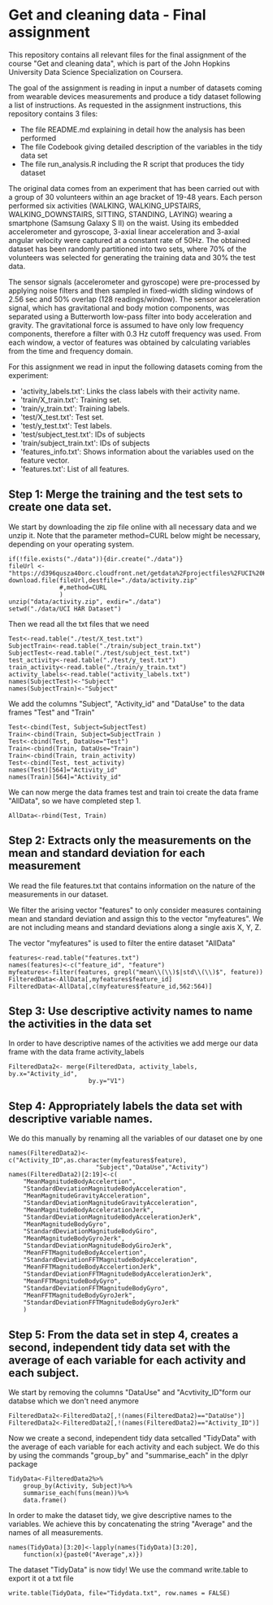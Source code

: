# Get and cleaning data - Final assignment

This repository contains all relevant files for the final assignment of the course "Get and cleaning data", which
is part of the John Hopkins University Data Science Specialization on Coursera.

The goal of the assignment is reading in input a number of datasets coming from wearable devices measurements and produce a tidy dataset following a list of instructions.
As requested in the assignment instructions, this repository contains 3 files:
* The file README.md explaining in detail how the analysis has been performed
* The file Codebook giving detailed description of the variables in the tidy data set
* The file run_analysis.R including the R script that produces the tidy dataset

The original data comes from an experiment that has been carried out with a group of 30 volunteers within an age bracket of 19-48 years. Each person performed six activities (WALKING, WALKING_UPSTAIRS, WALKING_DOWNSTAIRS, SITTING, STANDING, LAYING) wearing a smartphone (Samsung Galaxy S II) on the waist. Using its embedded accelerometer and gyroscope, 3-axial linear acceleration and 3-axial angular velocity were captured at a constant rate of 50Hz. The obtained dataset has been randomly partitioned into two sets, where 70% of the volunteers was selected for generating the training data and 30% the test data. 

The sensor signals (accelerometer and gyroscope) were pre-processed by applying noise filters and then sampled in fixed-width sliding windows of 2.56 sec and 50% overlap (128 readings/window). The sensor acceleration signal, which has gravitational and body motion components, was separated using a Butterworth low-pass filter into body acceleration and gravity. The gravitational force is assumed to have only low frequency components, therefore a filter with 0.3 Hz cutoff frequency was used. From each window, a vector of features was obtained by calculating variables from the time and frequency domain.

For this assignment we read in input the following datasets coming from the experiment:

* 'activity_labels.txt': Links the class labels with their activity name.
* 'train/X_train.txt': Training set.
* 'train/y_train.txt': Training labels.
* 'test/X_test.txt': Test set.
* 'test/y_test.txt': Test labels.
* 'test/subject_test.txt': IDs of subjects 
* 'train/subject_train.txt': IDs of subjects
* 'features_info.txt': Shows information about the variables used on the feature vector.
* 'features.txt': List of all features.


## Step 1: Merge the training and the test sets to create one data set.
We start by downloading the zip file online with all necessary data and we unzip it.
Note that the parameter method=CURL below might be necessary, depending on your operating system.


```library(dplyr)
if(!file.exists("./data")){dir.create("./data")}
fileUrl <- "https://d396qusza40orc.cloudfront.net/getdata%2Fprojectfiles%2FUCI%20HAR%20Dataset.zip"
download.file(fileUrl,destfile="./data/activity.zip"
              #,method=CURL 
              )
unzip("data/activity.zip", exdir="./data")
setwd("./data/UCI HAR Dataset")
```

Then we read all the txt files that we need

```Train<-read.table("./train/X_train.txt")
Test<-read.table("./test/X_test.txt")
SubjectTrain<-read.table("./train/subject_train.txt")
SubjectTest<-read.table("./test/subject_test.txt")
test_activity<-read.table("./test/y_test.txt")
train_activity<-read.table("./train/y_train.txt")
activity_labels<-read.table("activity_labels.txt")
names(SubjectTest)<-"Subject"
names(SubjectTrain)<-"Subject"
```



We add the columns "Subject", "Activity_id" and "DataUse" to the data frames "Test" and "Train"

```
Test<-cbind(Test, Subject=SubjectTest)
Train<-cbind(Train, Subject=SubjectTrain )
Test<-cbind(Test, DataUse="Test")
Train<-cbind(Train, DataUse="Train")
Train<-cbind(Train, train_activity)
Test<-cbind(Test, test_activity)
names(Test)[564]="Activity_id"
names(Train)[564]="Activity_id"
```

We can now merge the data frames test and train toi create the data frame "AllData", so we have completed step 1.

```
AllData<-rbind(Test, Train)
```

## Step 2: Extracts only the measurements on the mean and standard deviation for each measurement

We read the file features.txt that contains information on the nature of the measurements in our dataset.

We filter the arising vector "features" to only consider measures containing mean and standard deviation and assign this to the vector "myfeatures".
We are not including means and standard deviations along a single axis X, Y, Z.

The vector "myfeatures" is used to filter the entire dataset "AllData"

```
features<-read.table("features.txt")
names(features)<-c("feature_id", "feature")
myfeatures<-filter(features, grepl("mean\\(\\)$|std\\(\\)$", feature))
FilteredData<-AllData[,myfeatures$feature_id]
FilteredData<-AllData[,c(myfeatures$feature_id,562:564)]
```

## Step 3: Use descriptive activity names to name the activities in the data set
In order to have descriptive names of the activities we add merge our data frame with the data frame activity_labels 

```
FilteredData2<- merge(FilteredData, activity_labels, by.x="Activity_id",
                      by.y="V1")
```

## Step 4: Appropriately labels the data set with descriptive variable names.    

We do this manually by renaming all the variables of our dataset one by one

```
names(FilteredData2)<-c("Activity_ID",as.character(myfeatures$feature), 
                        "Subject","DataUse","Activity")
names(FilteredData2)[2:19]<-c(
    "MeanMagnitudeBodyAccelertion",
    "StandardDeviationMagnitudeBodyAcceleration",
    "MeanMagnitudeGravityAcceleration",
    "StandardDeviationMagnitudeGravityAcceleration",
    "MeanMagnitudeBodyAccelerationJerk",
    "StandardDeviationMagnitudeBodyAccelerationJerk",
    "MeanMagnitudeBodyGyro",
    "StandardDeviationMagnitudeBodyGiro",
    "MeanMagnitudeBodyGyroJerk",
    "StandardDeviationMagnitudeBodyGiroJerk",
    "MeanFFTMagnitudeBodyAccelertion",
    "StandardDeviationFFTMagnitudeBodyAcceleration",
    "MeanFFTMagnitudeBodyAccelertionJerk",
    "StandardDeviationFFTMagnitudeBodyAccelerationJerk",
    "MeanFFTMagnitudeBodyGyro",
    "StandardDeviationFFTMagnitudeBodyGyro",
    "MeanFFTMagnitudeBodyGyroJerk",
    "StandardDeviationFFTMagnitudeBodyGyroJerk"
    )
```

## Step 5: From the data set in step 4, creates a second, independent tidy data set with the average of each variable for each activity and each subject.

We start by removing the columns "DataUse" and "Acvtivity_ID"form our databse which we don't need anymore

```
FilteredData2<-FilteredData2[,!(names(FilteredData2)=="DataUse")]
FilteredData2<-FilteredData2[,!(names(FilteredData2)=="Activity_ID")]
```

Now we create a second, independent tidy data setcalled "TidyData" with the average of each variable for each activity and each subject.
We do this by using the commands "group_by" and "summarise_each" in the dplyr package

```
TidyData<-FilteredData2%>%
    group_by(Activity, Subject)%>%
    summarise_each(funs(mean))%>%
    data.frame()
```

In order to make the dataset tidy, we give descriptive names to the variables.
We achieve this by concatenating the string "Average" and the names of all measurements.

```
names(TidyData)[3:20]<-lapply(names(TidyData)[3:20],
    function(x){paste0("Average",x)})
```

The dataset "TidyData" is now tidy!
We use the command write.table to export it ot a txt file

```
write.table(TidyData, file="Tidydata.txt", row.names = FALSE)
```

